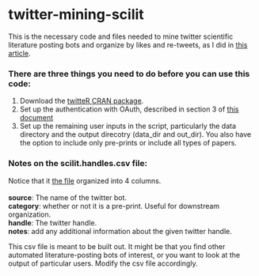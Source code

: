 # twitter-mining-scilit

This is the necessary code and files needed to mine twitter scientific literature posting bots and organize by likes and re-tweets, as I did in [this article](https://medium.com/@tjburns_72591/using-and-mining-pre-prints-to-stay-ahead-of-your-field-with-the-help-of-twitter-50d5bdc528de).

### There are three things you need to do before you can use this code: 
1) Download the [twitteR CRAN package](https://cran.r-project.org/web/packages/twitteR/index.html). 
2) Set up the authentication with OAuth, described in section 3 of [this document](http://geoffjentry.hexdump.org/twitteR.pdf)
3) Set up the remaining user inputs in the script, particularly the data directory and the output direcotry (data_dir and out_dir). You also have the option to include only pre-prints or include all types of papers. 

### Notes on the scilit.handles.csv file:
Notice that it [the file](https://github.com/tjburns08/twitter-mining-scilit/blob/master/scilit.handles.csv) organized into 4 columns. <br /> 
<br />
**source**: The name of the twitter bot. <br />
**category**: whether or not it is a pre-print. Useful for downstream organization. <br />
**handle**: The twitter handle. <br /> 
**notes**: add any additional information about the given twitter handle.  

This csv file is meant to be built out. It might be that you find other automated literature-posting bots of interest, or you want to look at the output of particular users. Modify the csv file accordingly. 

